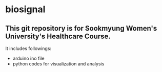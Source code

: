 # biosignal
## This git repository is for Sookmyung Women's University's Healthcare Course.
It includes followings:

- arduino ino file
- python codes for visualization and analysis
